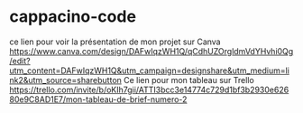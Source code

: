 # cappacino-code
ce lien pour voir la présentation de mon projet sur Canva 
https://www.canva.com/design/DAFwIqzWH1Q/qCdhUZOrgldmVdYHvhi0Qg/edit?utm_content=DAFwIqzWH1Q&utm_campaign=designshare&utm_medium=link2&utm_source=sharebutton
Ce lien pour mon tableau sur Trello
https://trello.com/invite/b/oKIh7gii/ATTI3bcc3e14774c729d1bf3b2930e62680e9C8AD1E7/mon-tableau-de-brief-numero-2
